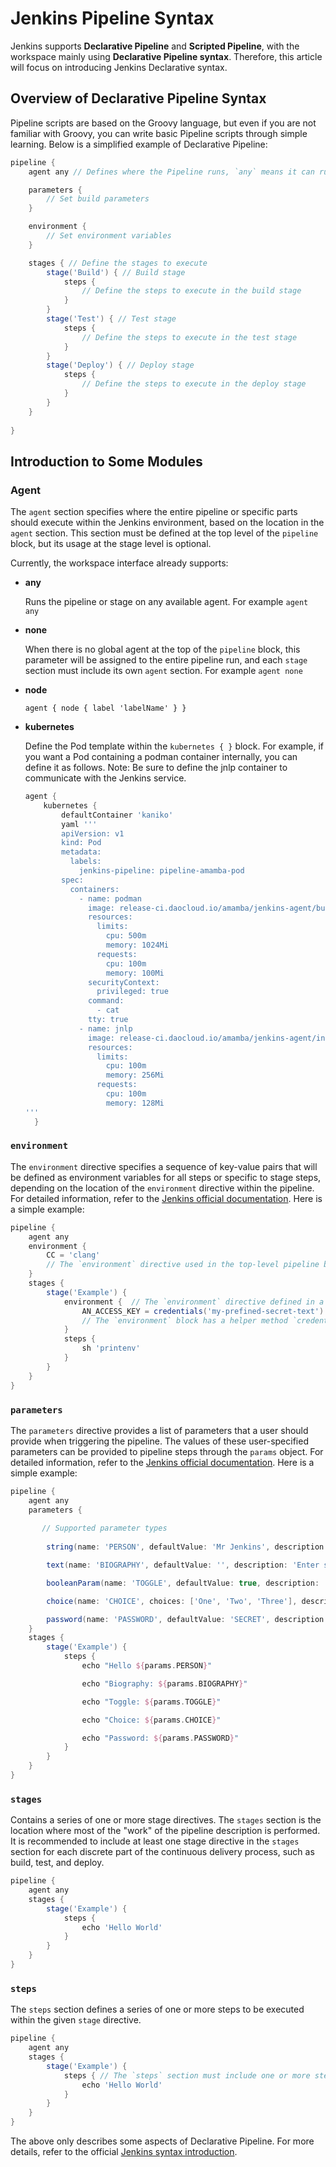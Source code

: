 # Jenkins **Pipeline Syntax**

Jenkins supports **Declarative Pipeline** and **Scripted Pipeline**, with the workspace mainly using **Declarative Pipeline syntax**. Therefore, this article will focus on introducing Jenkins Declarative syntax.

## **Overview of Declarative Pipeline Syntax**

Pipeline scripts are based on the Groovy language, but even if you are not familiar with Groovy, you can write basic Pipeline scripts through simple learning. Below is a simplified example of Declarative Pipeline:

```groovy
pipeline {
    agent any // Defines where the Pipeline runs, `any` means it can run on any available agent

    parameters {
        // Set build parameters
    }

    environment { 
        // Set environment variables
    }

    stages { // Define the stages to execute
        stage('Build') { // Build stage
            steps {
                // Define the steps to execute in the build stage
            }
        }
        stage('Test') { // Test stage
            steps {
                // Define the steps to execute in the test stage
            }
        }
        stage('Deploy') { // Deploy stage
            steps {
                // Define the steps to execute in the deploy stage
            }
        }
    }
    
}
```

## Introduction to Some Modules

### Agent

The `agent` section specifies where the entire pipeline or specific parts should execute within the Jenkins environment, based on the location in the `agent` section. This section must be defined at the top level of the `pipeline` block, but its usage at the stage level is optional.

Currently, the workspace interface already supports:

- **any**

    Runs the pipeline or stage on any available agent. For example `agent any`

- **none**

    When there is no global agent at the top of the `pipeline` block, this parameter will be assigned to the entire pipeline run, and each `stage` section must include its own `agent` section. For example `agent none`

- **node**

    `agent { node { label 'labelName' } }`

- **kubernetes**

    Define the Pod template within the `kubernetes { }` block. For example, if you want a Pod containing a podman container internally, you can define it as follows.
    Note: Be sure to define the jnlp container to communicate with the Jenkins service.

    ```groovy
    agent {
        kubernetes {
            defaultContainer 'kaniko'
            yaml '''
            apiVersion: v1
            kind: Pod
            metadata:
              labels:
                jenkins-pipeline: pipeline-amamba-pod
            spec: 
              containers:
                - name: podman
                  image: release-ci.daocloud.io/amamba/jenkins-agent/builder-base:v0.2.1-podman
                  resources:
                    limits:
                      cpu: 500m
                      memory: 1024Mi
                    requests:
                      cpu: 100m
                      memory: 100Mi
                  securityContext:
                    privileged: true
                  command:
                    - cat
                  tty: true
                - name: jnlp
                  image: release-ci.daocloud.io/amamba/jenkins-agent/inbound-agent:4.10-2
                  resources:
                    limits:
                      cpu: 100m
                      memory: 256Mi
                    requests:
                      cpu: 100m
                      memory: 128Mi
    '''
      }
    ```

### `environment`

The `environment` directive specifies a sequence of key-value pairs that will be defined as environment variables for all steps or specific to stage steps, depending on the location of the `environment` directive within the pipeline. For detailed information, refer to the [Jenkins official documentation](https://www.jenkins.io/doc/book/pipeline/syntax/#environment). Here is a simple example:

```groovy
pipeline {
    agent any
    environment { 
        CC = 'clang'
        // The `environment` directive used in the top-level pipeline block will apply to all steps in the pipeline.
    }
    stages {
        stage('Example') {
            environment {  // The `environment` directive defined in a stage will only apply the given environment variables to the steps in that stage.
                AN_ACCESS_KEY = credentials('my-prefined-secret-text') 
                // The `environment` block has a helper method `credentials()` defined, which can be used in the Jenkins environment to access pre-defined credentials by identifier.
            }
            steps {
                sh 'printenv'
            }
        }
    }
}
```

### `parameters`

The `parameters` directive provides a list of parameters that a user should provide when triggering the pipeline. The values of these user-specified parameters can be provided to pipeline steps through the `params` object. For detailed information, refer to the [Jenkins official documentation](https://www.jenkins.io/doc/book/pipeline/syntax/#parameters). Here is a simple example:

```groovy
pipeline {
    agent any
    parameters { 
        
       // Supported parameter types
        
        string(name: 'PERSON', defaultValue: 'Mr Jenkins', description: 'Who should I say hello to?')

        text(name: 'BIOGRAPHY', defaultValue: '', description: 'Enter some information about the person')

        booleanParam(name: 'TOGGLE', defaultValue: true, description: 'Toggle this value')

        choice(name: 'CHOICE', choices: ['One', 'Two', 'Three'], description: 'Pick something')

        password(name: 'PASSWORD', defaultValue: 'SECRET', description: 'Enter a password')
    }
    stages {
        stage('Example') {
            steps {
                echo "Hello ${params.PERSON}"

                echo "Biography: ${params.BIOGRAPHY}"

                echo "Toggle: ${params.TOGGLE}"

                echo "Choice: ${params.CHOICE}"

                echo "Password: ${params.PASSWORD}"
            }
        }
    }
}
```

### `stages`

Contains a series of one or more stage directives. The `stages` section is the location where most of the "work" of the pipeline description is performed. It is recommended to include at least one stage directive in the `stages` section for each discrete part of the continuous delivery process, such as build, test, and deploy.

```groovy
pipeline {
    agent any
    stages { 
        stage('Example') {
            steps {
                echo 'Hello World'
            }
        }
    }
}
```

### `steps`

The `steps` section defines a series of one or more steps to be executed within the given `stage` directive.

```groovy
pipeline {
    agent any
    stages {
        stage('Example') {
            steps { // The `steps` section must include one or more steps.
                echo 'Hello World'
            }
        }
    }
}
```

The above only describes some aspects of Declarative Pipeline. For more details, refer to the official [Jenkins syntax introduction](https://www.jenkins.io/doc/book/pipeline/syntax/#declarative-pipeline).
